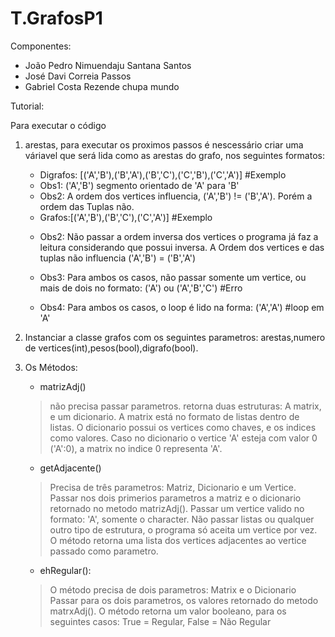 # T.GrafosP1
 
Componentes:
* João Pedro Nimuendaju Santana Santos
* José Davi Correia Passos
* Gabriel Costa Rezende 
chupa mundo

Tutorial:

Para executar o código
1. arestas, para executar os proximos passos é nescessário criar uma váriavel que será lida como as arestas do grafo,
   nos seguintes formatos:
   * Digrafos: [('A','B'),('B','A'),('B','C'),('C','B'),('C','A')] #Exemplo
   - Obs1: ('A','B') segmento orientado de 'A' para 'B'
   - Obs2: A ordem dos vertices influencia, ('A','B') != ('B','A'). Porém a ordem das Tuplas não.


   * Grafos:[('A','B'),('B','C'),('C','A')] #Exemplo
   - Obs2: Não passar a ordem inversa dos vertices o programa já faz a leitura considerando que possui inversa.
           A Ordem dos vertices e das tuplas não influencia ('A','B') = ('B','A')

   - Obs3: Para ambos os casos, não passar somente um vertice, ou mais de dois no formato: ('A') ou ('A','B','C') #Erro
   - Obs4: Para ambos os casos, o loop é lido na forma: ('A','A') #loop em 'A'

2. Instanciar a classe grafos com os seguintes parametros: arestas,numero de vertices(int),pesos(bool),digrafo(bool).

3. Os Métodos:
   * matrizAdj() 
    > não precisa passar parametros.
    > retorna duas estruturas: A matrix, e um dicionario.
    > A matrix está no formato de listas dentro de listas.
    > O dicionario possui os vertices como chaves, e os indices como valores.
    > Caso no dicionario o vertice 'A' esteja com valor 0 ('A':0), a matrix no indice 0 representa 'A'.


   * getAdjacente()
    > Precisa de três parametros: Matriz, Dicionario e um Vertice.          
    > Passar nos dois primerios parametros a matriz e o dicionario retornado no metodo matrizAdj().
    > Passar um vertice valido no formato: 'A', somente o character. 
    > Não passar listas ou qualquer outro tipo de estrutura, o programa só aceita um vertice por vez.
    > O método retorna uma lista dos vertices adjacentes ao vertice passado como parametro.


   * ehRegular():
    > O método precisa de dois parametros: Matrix e o Dicionario
    > Passar para os dois parametros, os valores retornado do metodo matrxAdj().
    > O método retorna um valor booleano, para os seguintes casos: True = Regular, False = Não Regular
